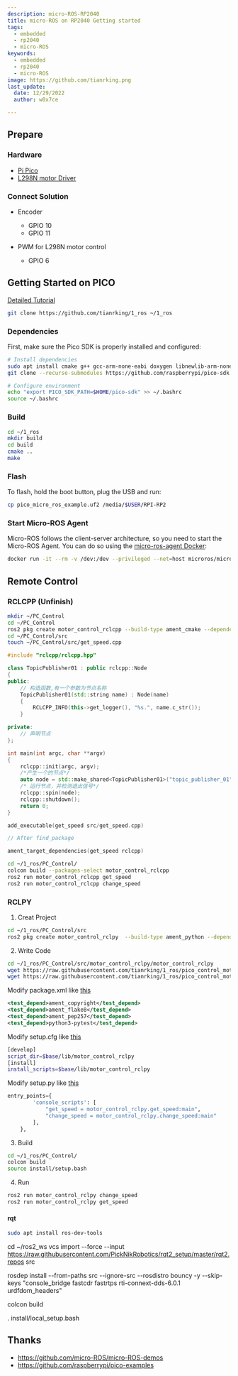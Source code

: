 ```yaml
---
description: micro-ROS-RP2040
title: micro-ROS on RP2040 Getting started
tags:
  - embedded
  - rp2040
  - micro-ROS
keywords:
  - embedded
  - rp2040
  - micro-ROS
image: https://github.com/tianrking.png
last_update:
  date: 12/29/2022
  author: w0x7ce

---
```


## Prepare

### Hardware

- [Pi Pico](https://www.raspberrypi.com/products/raspberry-pi-pico/)
- [L298N motor Driver](https://lastminuteengineers.com/l298n-dc-stepper-driver-arduino-tutorial/)

### Connect Solution

- Encoder

    - GPIO 10
    - GPIO 11

- PWM for L298N motor control
    
    - GPIO 6

## Getting Started on PICO

[Detailed Tutorial](https://me.w0x7ce.eu/rp2040/micro-ROS-on-RP2040)

```bash
git clone https://github.com/tianrking/1_ros ~/1_ros
```

### Dependencies

First, make sure the Pico SDK is properly installed and configured:

```bash
# Install dependencies
sudo apt install cmake g++ gcc-arm-none-eabi doxygen libnewlib-arm-none-eabi git python3
git clone --recurse-submodules https://github.com/raspberrypi/pico-sdk.git $HOME/pico-sdk

# Configure environment
echo "export PICO_SDK_PATH=$HOME/pico-sdk" >> ~/.bashrc
source ~/.bashrc

```

### Build

```bash
cd ~/1_ros
mkdir build
cd build
cmake ..
make
```

### Flash 

To flash, hold the boot button, plug the USB and run:

```bash
cp pico_micro_ros_example.uf2 /media/$USER/RPI-RP2
```

### Start Micro-ROS Agent

Micro-ROS follows the client-server architecture, so you need to start the Micro-ROS Agent.
You can do so using the [micro-ros-agent Docker](https://hub.docker.com/r/microros/micro-ros-agent):
```bash
docker run -it --rm -v /dev:/dev --privileged --net=host microros/micro-ros-agent:humble serial --dev /dev/ttyACM0 -b 115200
```

## Remote Control

### RCLCPP (Unfinish)

```bash
mkdir ~/PC_Control
cd ~/PC_Control
ros2 pkg create motor_control_rclcpp --build-type ament_cmake --dependencies rclcpp
cd ~/PC_Control/src
touch ~/PC_Control/src/get_speed.cpp
```

```cpp title="get_speed.cpp"
#include "rclcpp/rclcpp.hpp"

class TopicPublisher01 : public rclcpp::Node
{
public:
    // 构造函数,有一个参数为节点名称
    TopicPublisher01(std::string name) : Node(name)
    {
        RCLCPP_INFO(this->get_logger(), "%s.", name.c_str());
    }

private:
    // 声明节点
};

int main(int argc, char **argv)
{
    rclcpp::init(argc, argv);
    /*产生一个的节点*/
    auto node = std::make_shared<TopicPublisher01>("topic_publisher_01");
    /* 运行节点，并检测退出信号*/
    rclcpp::spin(node);
    rclcpp::shutdown();
    return 0;
}

```

```cpp title='Add to CMakeList.txt'
add_executable(get_speed src/get_speed.cpp)

// After find_package

ament_target_dependencies(get_speed rclcpp)
```

```bash
cd ~/1_ros/PC_Control/
colcon build --packages-select motor_control_rclcpp
ros2 run motor_control_rclcpp get_speed
ros2 run motor_control_rclcpp change_speed
```

### RCLPY

1. Creat Project

  ```bash
  cd ~/1_ros/PC_Control/src
  ros2 pkg create motor_control_rclpy  --build-type ament_python --dependencies rclpy
  ```

2. Write Code

  ```bash
  cd ~/1_ros/PC_Control/src/motor_control_rclpy/motor_control_rclpy
  wget https://raw.githubusercontent.com/tianrking/1_ros/pico_control_motor/PC_Control/src/motor_control_rclpy/motor_control_rclpy/change_speed.py
  wget https://raw.githubusercontent.com/tianrking/1_ros/pico_control_motor/PC_Control/src/motor_control_rclpy/motor_control_rclpy/get_speed.py
  ```

  Modify package.xml like [this](https://github.com/tianrking/1_ros/blob/pico_control_motor/PC_Control/src/motor_control_rclpy/package.xml)

  ```xml
  <test_depend>ament_copyright</test_depend>
  <test_depend>ament_flake8</test_depend>
  <test_depend>ament_pep257</test_depend>
  <test_depend>python3-pytest</test_depend>
  ```

  Modify setup.cfg like [this](https://github.com/tianrking/1_ros/blob/pico_control_motor/PC_Control/src/motor_control_rclpy/setup.cfg)

  ```bash
  [develop]
  script_dir=$base/lib/motor_control_rclpy
  [install]
  install_scripts=$base/lib/motor_control_rclpy
  ```

  Modify setup.py like [this](https://github.com/tianrking/1_ros/blob/pico_control_motor/PC_Control/src/motor_control_rclpy/setup.py)

  ```py
  entry_points={
          'console_scripts': [
              "get_speed = motor_control_rclpy.get_speed:main",
              "change_speed = motor_control_rclpy.change_speed:main"      
          ],
      },
  ```

3. Build

  ```bash
  cd ~/1_ros/PC_Control/
  colcon build
  source install/setup.bash
  ```

4. Run

  ```bash
  ros2 run motor_control_rclpy change_speed
  ros2 run motor_control_rclpy get_speed
  ```

#### rqt

```bash
sudo apt install ros-dev-tools
```

cd ~/ros2_ws
vcs import --force --input https://raw.githubusercontent.com/PickNikRobotics/rqt2_setup/master/rqt2.repos src

rosdep install --from-paths src --ignore-src --rosdistro bouncy -y --skip-keys "console_bridge fastcdr fastrtps rti-connext-dds-6.0.1 urdfdom_headers"

colcon build

. install/local_setup.bash

## Thanks

- https://github.com/micro-ROS/micro-ROS-demos
- https://github.com/raspberrypi/pico-examples
